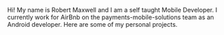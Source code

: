 Hi!
My name is Robert Maxwell and I am a self taught Mobile Developer. I currently work for AirBnb
on the payments-mobile-solutions team as an Android developer. Here are some of my personal projects.
